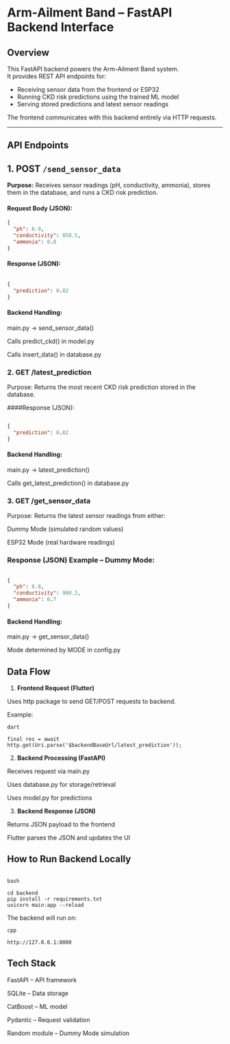 # Arm-Ailment Band – FastAPI Backend Interface

## Overview
This FastAPI backend powers the Arm-Ailment Band system.  
It provides REST API endpoints for:
- Receiving sensor data from the frontend or ESP32
- Running CKD risk predictions using the trained ML model
- Serving stored predictions and latest sensor readings

The frontend communicates with this backend entirely via HTTP requests.

---

## API Endpoints

## 1. **POST** `/send_sensor_data`
**Purpose:** Receives sensor readings (pH, conductivity, ammonia), stores them in the database, and runs a CKD risk prediction.

#### **Request Body (JSON):**
```json
{
  "ph": 6.9,
  "conductivity": 850.5,
  "ammonia": 0.8
}
```
#### Response (JSON):

```json

{
  "prediction": 0.82
}
```
#### Backend Handling:

main.py → send_sensor_data()

Calls predict_ckd() in model.py

Calls insert_data() in database.py


###  2. **GET /latest_prediction**
Purpose: Returns the most recent CKD risk prediction stored in the database.

####Response (JSON):

```json

{
  "prediction": 0.82
}
```

#### Backend Handling:

main.py → latest_prediction()

Calls get_latest_prediction() in database.py


### 3. **GET /get_sensor_data**
Purpose: Returns the latest sensor readings from either:

Dummy Mode (simulated random values)

ESP32 Mode (real hardware readings)

### Response (JSON) Example – Dummy Mode:

```json

{
  "ph": 6.8,
  "conductivity": 900.2,
  "ammonia": 0.7
}
```
#### Backend Handling:

main.py → get_sensor_data()

Mode determined by MODE in config.py

## Data Flow

1. **Frontend Request (Flutter)**

Uses http package to send GET/POST requests to backend.

Example:
```
dart

final res = await http.get(Uri.parse('$backendBaseUrl/latest_prediction'));
```

2. **Backend Processing (FastAPI)**

Receives request via main.py

Uses database.py for storage/retrieval

Uses model.py for predictions

3. **Backend Response (JSON)**

Returns JSON payload to the frontend

Flutter parses the JSON and updates the UI

## How to Run Backend Locally

```

bash

cd backend
pip install -r requirements.txt
uvicorn main:app --reload
```

The backend will run on:

```
cpp

http://127.0.0.1:8000
```

## Tech Stack
FastAPI – API framework

SQLite – Data storage

CatBoost – ML model

Pydantic – Request validation

Random module – Dummy Mode simulation
